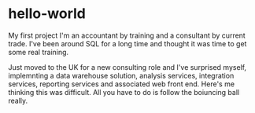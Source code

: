 # hello-world
My first project
I'm an accountant by training and a consultant by current trade. I've been around SQL for a long time and thought it was time to get some real training.

Just moved to the UK for a new consulting role and I've surprised myself, implemnting a data warehouse solution, analysis services, integration services, reporting services and associated web front end. Here's me thinking this was difficult. All you have to do is follow the boiuncing ball really.
